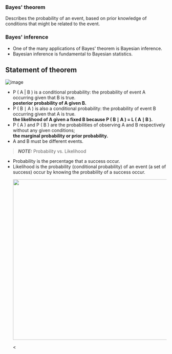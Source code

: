 

### Bayes' theorem
Describes the probability of an event, based on prior knowledge of conditions that might be related to the event.

### Bayes' inference
* One of the many applications of Bayes' theorem is Bayesian inference.  
* Bayesian inference is fundamental to Bayesian statistics. 


## Statement of theorem
![image](https://user-images.githubusercontent.com/46463022/143898144-818deb86-a7f2-41d5-a5bb-9a005ff9f7d4.png)
* P ( A | B ) is a conditional probability: the probability of event A occurring given that B is true.   
  **posterior probability of A given B.**
* P ( B ∣ A ) is also a conditional probability: the probability of event B occurring given that A is true.   
  **the likelihood of A given a fixed B because P ( B ∣ A ) = L ( A ∣ B ).**
* P ( A ) and P ( B ) are the probabilities of observing A and B respectively without any given conditions;  
  **the marginal probability or prior probability.**
* A and B must be different events.

> **_NOTE:_**  Probability vs. Likelihood
 - Probability is the percentage that a success occur. 
 - Likelihood is the probability (conditional probability) of an event (a set of success) occur by knowing the probability of a success occur.
   <p align="center"> 
    <img src="https://user-images.githubusercontent.com/46463022/132373331-58fc126b-6eb6-4561-a219-501574f1a5cd.png" width="500">
   </p> <



